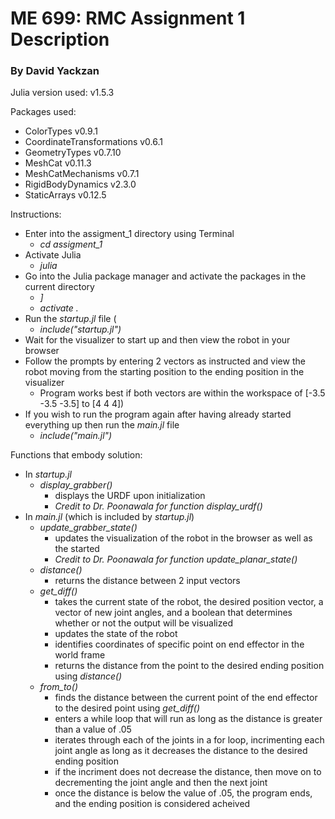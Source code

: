 # ME 699: RMC Assignment 1 Description
### By David Yackzan

Julia version used: v1.5.3

Packages used:
* ColorTypes v0.9.1
* CoordinateTransformations v0.6.1
* GeometryTypes v0.7.10
* MeshCat v0.11.3
* MeshCatMechanisms v0.7.1
* RigidBodyDynamics v2.3.0
* StaticArrays v0.12.5

Instructions:
* Enter into the assigment_1 directory using Terminal
  - *cd assigment_1*
* Activate Julia
  - *julia*
* Go into the Julia package manager and activate the packages in the current directory
  - *]*
  - *activate .*
* Run the *startup.jl* file (
  - *include("startup.jl")*
* Wait for the visualizer to start up and then view the robot in your browser
* Follow the prompts by entering 2 vectors as instructed and view the robot moving from the starting position to the ending position in the visualizer
  - Program works best if both vectors are within the workspace of [-3.5 -3.5 -3.5] to [4 4 4])
* If you wish to run the program again after having already started everything up then run the *main.jl* file
  - *include("main.jl")*

Functions that embody solution:
* In *startup.jl*
  - *display_grabber()*
    - displays the URDF upon initialization
    - *Credit to Dr. Poonawala for function display_urdf()*
* In *main.jl* (which is included by *startup.jl*)
  - *update_grabber_state()*
    - updates the visualization of the robot in the browser as well as the started
    - *Credit to Dr. Poonawala for function update_planar_state()*
  - *distance()*
    - returns the distance between 2 input vectors
  - *get_diff()*
    - takes the current state of the robot, the desired position vector, a vector of new joint angles, and a boolean that determines whether or not the output will be visualized
    - updates the state of the robot
    - identifies coordinates of specific point on end effector in the world frame
    - returns the distance from the point to the desired ending position using *distance()*
  - *from_to()*
    - finds the distance between the current point of the end effector to the desired point using *get_diff()*
    - enters a while loop that will run as long as the distance is greater than a value of .05
    - iterates through each of the joints in a for loop, incrimenting each joint angle as long as it decreases the distance to the desired ending position
    - if the incriment does not decrease the distance, then move on to decrementing the joint angle and then the next joint
    - once the distance is below the value of .05, the program ends, and the ending position is considered acheived
